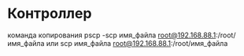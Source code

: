# Контроллер

команда копирования 
pscp -scp имя_файла root@192.168.88.1:/root/имя_файла
или
scp имя_файла root@192.168.88.1:/root/имя_файла